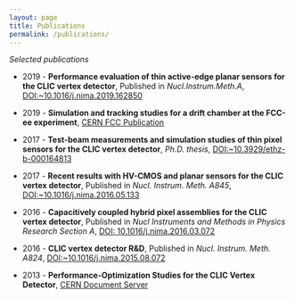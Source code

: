 ```yaml
---
layout: page
title: Publications
permalink: /publications/
---
```



*Selected publications*


- 2019 - **Performance evaluation of thin active-edge planar sensors for the CLIC vertex detector**, Published in *Nucl.Instrum.Meth.A*, [DOI:~10.1016/j.nima.2019.162850][link_publi_1]

- 2019 - **Simulation and tracking studies for a drift chamber at the FCC-ee experiment**, [CERN FCC Publication][link_publi_7]

- 2017 - **Test-beam measurements and simulation studies of thin
  pixel sensors for the CLIC vertex detector**, *Ph.D. thesis*,
  [DOI:~10.3929/ethz-b-000164813][link_publi_2]

- 2017 - **Recent results with HV-CMOS and planar sensors for the
  CLIC vertex detector**, Published in *Nucl. Instrum. Meth. A845*,
  [DOI:~10.1016/j.nima.2016.05.133][link_publi_3]

- 2016 - **Capacitively coupled hybrid pixel assemblies for the CLIC vertex detector**, Published in *Nucl Instruments and Methods in Physics Research Section A*, [DOI: 10.1016/j.nima.2016.03.072][link_publi_4]

- 2016 - **CLIC vertex detector R&D**, Published in *Nucl. Instrum. Meth. A824*, [DOI:~10.1016/j.nima.2015.08.072][link_publi_5]

- 2013 - **Performance-Optimization Studies for the CLIC Vertex Detector**, [CERN Document Server][link_publi_6]

[link_publi_1]: https://www.sciencedirect.com/science/article/pii/S0168900219312781
[link_publi_2]: https://doi.org/10.3929/ethz-b-000164813 
[link_publi_3]: http://dx.doi.org/10.1016/j.nima.2016.05.133
[link_publi_4]: https://doi.org/10.1016/j.nima.2016.03.072
[link_publi_5]: http://dx.doi.org/10.1016/j.nima.2015.08.072
[link_publi_6]: https://cds.cern.ch/record/1606436 
[link_publi_7]: https://cds.cern.ch/record/2670936/files/CERN-ACC-2019-0043.pdf
